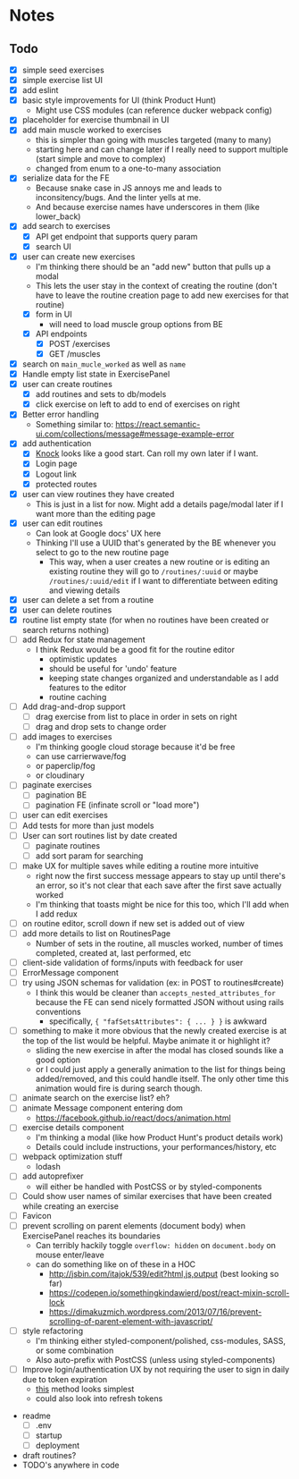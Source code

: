 # Notes

## Todo
- [x] simple seed exercises
- [x] simple exercise list UI
- [x] add eslint
- [x] basic style improvements for UI (think Product Hunt)
  - Might use CSS modules (can reference ducker webpack config)
- [x] placeholder for exercise thumbnail in UI
- [x] add main muscle worked to exercises
  - this is simpler than going with muscles targeted (many to many)
  - starting here and can change later if I really need to support multiple (start simple and
    move to complex)
  - changed from enum to a one-to-many association
- [x] serialize data for the FE
  - Because snake case in JS annoys me and leads to inconsitency/bugs. And the linter yells at me.
  - And because exercise names have underscores in them (like lower_back)
- [x] add search to exercises
  - [x] API get endpoint that supports query param
  - [x] search UI
- [x] user can create new exercises
  - I'm thinking there should be an "add new" button that pulls up a modal
  - This lets the user stay in the context of creating the routine (don't have to leave the routine
    creation page to add new exercises for that routine)
  - [x] form in UI
    - will need to load muscle group options from BE
  - [x] API endpoints
    - [x] POST /exercises
    - [x] GET /muscles
- [x] search on `main_mucle_worked` as well as `name`
- [x] Handle empty list state in ExercisePanel
- [x] user can create routines
  - [x] add routines and sets to db/models
  - [x] click exercise on left to add to end of exercises on right
- [x] Better error handling
  - Something similar to: https://react.semantic-ui.com/collections/message#message-example-error
- [x] add authentication
  - [x] [Knock](https://github.com/nsarno/knock) looks like a good start. Can roll my own later if I want.
  - [x] Login page
  - [x] Logout link
  - [x] protected routes
- [x] user can view routines they have created
  - This is just in a list for now. Might add a details page/modal later if I want more than the
    editing page
- [x] user can edit routines
  - Can look at Google docs' UX here
  - Thinking I'll use a UUID that's generated by the BE whenever you select to go to the new routine
    page
    - This way, when a user creates a new routine or is editing an existing routine they will go to
      `/routines/:uuid` or maybe `/routines/:uuid/edit` if I want to differentiate between editing
      and viewing details
- [x] user can delete a set from a routine
- [x] user can delete routines
- [x] routine list empty state (for when no routines have been created or search returns nothing)
- [ ] add Redux for state management
  - I think Redux would be a good fit for the routine editor
    - optimistic updates
    - should be useful for 'undo' feature
    - keeping state changes organized and understandable as I add features to the editor
    - routine caching
- [ ] Add drag-and-drop support
  - [ ] drag exercise from list to place in order in sets on right
  - [ ] drag and drop sets to change order
- [ ] add images to exercises
  - I'm thinking google cloud storage because it'd be free
  - can use carrierwave/fog
  - or paperclip/fog
  - or cloudinary
- [ ] paginate exercises
  - [ ] pagination BE
  - [ ] pagination FE (infinate scroll or "load more")
- [ ] user can edit exercises
- [ ] Add tests for more than just models
- [ ] User can sort routines list by date created
  - [ ] paginate routines
  - [ ] add sort param for searching
- [ ] make UX for multiple saves while editing a routine more intuitive
  - right now the first success message appears to stay up until there's an error, so it's not clear that
    each save after the first save actually worked
  - I'm thinking that toasts might be nice for this too, which I'll add when I add redux
- [ ] on routine editor, scroll down if new set is added out of view
- [ ] add more details to list on RoutinesPage
  - Number of sets in the routine, all muscles worked, number of times completed, created at,
    last performed, etc
- [ ] client-side validation of forms/inputs with feedback for user
- [ ] ErrorMessage component
- [ ] try using JSON schemas for validation (ex: in POST to routines#create)
  - I think this would be cleaner than `accepts_nested_attributes_for` because the FE can send nicely
    formatted JSON without using rails conventions
    - specifically, `{ "fafSetsAttributes": { ... } }` is awkward
- [ ] something to make it more obvious that the newly created exercise is at the top of the list
      would be helpful. Maybe animate it or highlight it?
  - sliding the new exercise in after the modal has closed sounds like a good option
  - or I could just apply a generally animation to the list for things being added/removed, and this
    could handle itself. The only other time this animation would fire is during search though.
- [ ] animate search on the exercise list? eh?
- [ ] animate Message component entering dom
  - https://facebook.github.io/react/docs/animation.html
- [ ] exercise details component
  - I'm thinking a modal (like how Product Hunt's product details work)
  - Details could include instructions, your performances/history, etc
- [ ] webpack optimization stuff
  - lodash
- [ ] add autoprefixer
  - will either be handled with PostCSS or by styled-components
- [ ] Could show user names of similar exercises that have been created while creating an exercise
- [ ] Favicon
- [ ] prevent scrolling on parent elements (document body) when ExercisePanel reaches its boundaries
  - Can terribly hackily toggle `overflow: hidden` on `document.body` on mouse enter/leave
  - can do something like on of these in a HOC
    - http://jsbin.com/itajok/539/edit?html,js,output (best looking so far)
    - https://codepen.io/somethingkindawierd/post/react-mixin-scroll-lock
    - https://dimakuzmich.wordpress.com/2013/07/16/prevent-scrolling-of-parent-element-with-javascript/
- [ ] style refactoring
  - I'm thinking either styled-component/polished, css-modules, SASS, or some combination
  - Also auto-prefix with PostCSS (unless using styled-components)
- [ ] Improve login/authentication UX by not requiring the user to sign in daily due to token
      expiration
  - [this](http://stackoverflow.com/a/26834685) method looks simplest
  - could also look into refresh tokens
- readme
  - [ ] .env
  - [ ] startup
  - [ ] deployment
- draft routines?
- TODO's anywhere in code
